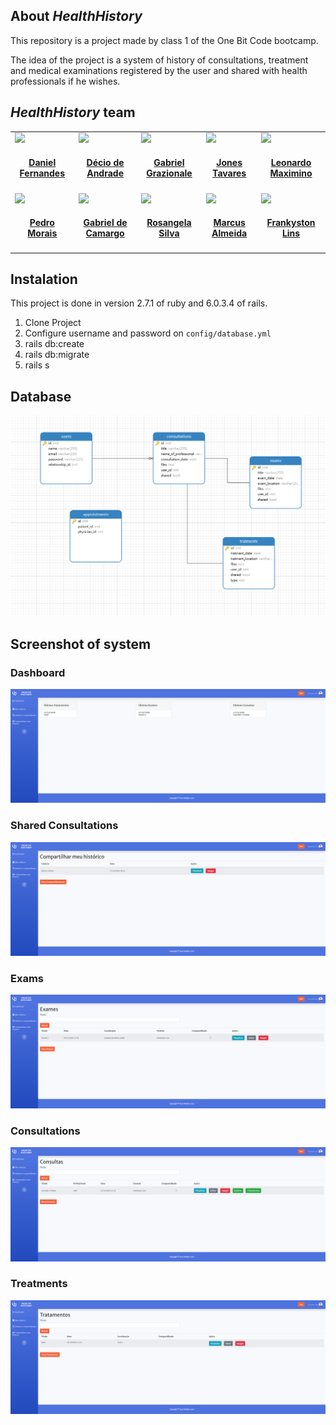 <!-- https://raw.githubusercontent.com/fastlane/fastlane/master/README.md -->
## About _HealthHistory_
This repository is a project made by class 1 of the One Bit Code bootcamp.

The idea of the project is a system of history of consultations, treatment and medical examinations registered by the user and shared with health professionals if he wishes.

## _HealthHistory_ team

<!-- This table is regenerated and resorted on each release -->
<table id='team'>
<tr>
<td id='aaron-brager'>
<a href='https://github.com/daniellvieira'>
<img src='https://github.com/daniellvieira.png?size=140'>
</a>
<h4 align='center'><a href='#'>Daniel Fernandes</a></h4>
</td>
<td id='helmut-januschka'>
<a href='https://github.com/deciodeandrade'>
<img src='https://github.com/deciodeandrade.png?size=140'>
</a>
<h4 align='center'><a href='#'>Décio de Andrade</a></h4>
</td>
<td id='maksym-grebenets'>
<a href='https://github.com/grazionale'>
<img src='https://github.com/grazionale.png?size=140'>
</a>
<h4 align='center'><a href='#'>Gabriel Grazionale</a></h4>
</td>
<td id='danielle-tomlinson'>
<a href='https://github.com/johnnybigoo'>
<img src='https://github.com/johnnybigoo.png?size=140'>
</a>
<h4 align='center'><a href='#'>Jones Tavares</a></h4>
</td>
<td id='max-ott'>
<a href='https://github.com/lmbernardo7520112'>
<img src='https://github.com/lmbernardo7520112.png?size=140'>
</a>
<h4 align='center'><a href='#'>Leonardo Maximino</a></h4>
</td>
</tr>
<tr>
<td id='andrew-mcburney'>
<a href='https://github.com/pedromorais1'>
<img src='https://github.com/pedromorais1.png?size=140'>
</a>
<h4 align='center'><a href='https://github.com/pedromorais1'>Pedro Morais</a></h4>
</td>
<td id='jérôme-lacoste'>
<a href='https://github.com/pinhaum'>
<img src='https://github.com/pinhaum.png?size=140'>
</a>
<h4 align='center'><a href='#'>Gabriel de Camargo</a></h4>
</td>
<td id='joshua-liebowitz'>
<a href='https://github.com/rosangelasilva1'>
<img src='https://github.com/rosangelasilva1.png?size=140'>
</a>
<h4 align='center'><a href='#'>Rosangela Silva</a></h4>
</td>
<td id='fumiya-nakamura'>
<a href='https://github.com/s030827'>
<img src='https://github.com/s030827.png?size=140'>
</a>
<h4 align='center'><a href='#'>Marcus Almeida</a></h4>
</td>
<td id='fumiya-nakamura'>
<a href='https://github.com/frankyston'>
<img src='https://github.com/frankyston.png?size=140'>
</a>
<h4 align='center'><a href='#'>Frankyston Lins</a></h4>
</td>
</table>

## Instalation

This project is done in version 2.7.1 of ruby and 6.0.3.4 of rails.

1. Clone Project
2. Configure username and password on `config/database.yml`
3. rails db:create 
4. rails db:migrate
5. rails s

## Database

<img src='prints/banco-de-dados.png'>

## Screenshot of system

### Dashboard
<img src='prints/dashboard.png'>

### Shared Consultations
<img src='prints/compartilhar-historico.png'>

### Exams
<img src='prints/exames.png'>

### Consultations
<img src='prints/meu-historico.png'>

### Treatments
<img src='prints/tratamentos.png'>

